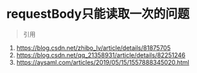 # requestBody只能读取一次的问题

> 引用
1. https://blog.csdn.net/zhibo_lv/article/details/81875705
2. https://blog.csdn.net/qq_21358931/article/details/82251246
3. https://aysaml.com/articles/2019/05/15/1557888345020.html